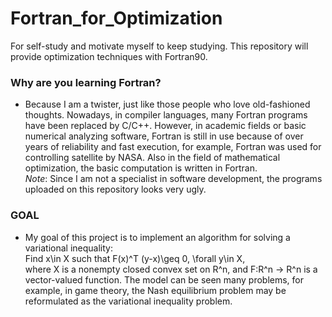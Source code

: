 # Fortran_for_Optimization
For self-study and motivate myself to keep studying. This repository will provide optimization techniques with Fortran90. <br>

### Why are you learning Fortran?
- Because I am a twister, just like those people who love old-fashioned thoughts. Nowadays, in compiler languages, many Fortran programs have been replaced by C/C++. However, in academic fields or basic numerical analyzing software, Fortran is still in use because of over years of reliability and fast execution, for example, Fortran was used for controlling satellite by NASA. Also in the field of mathematical optimization, the basic computation is written in Fortran.<br>
 *Note*: Since I am not a specialist in software development, the programs uploaded on this repository looks very ugly.

### GOAL
- My goal of this project is to implement an algorithm for solving a variational inequality:<br>
Find x\in X such that F(x)^T (y-x)\geq 0, \forall y\in X,<br>
where X is a nonempty closed convex set on R^n, and F:R^n -> R^n is a vector-valued function. The model can be seen many problems, for example, in game theory, the Nash equilibrium problem may be reformulated as the variational inequality problem.